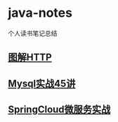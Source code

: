 # java-notes
个人读书笔记总结

## [图解HTTP](./java-notes/图解HTTP.MD)

## [Mysql实战45讲](./java-notes/Mysql实战45讲.MD)

## [SpringCloud微服务实战](./java-notes/SpringCloud微服务实战.MD)
